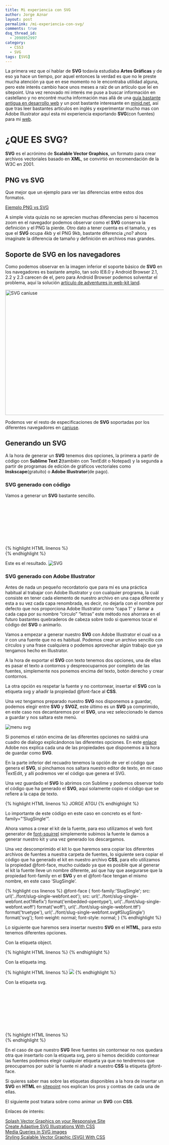 ```yaml
---
title: Mi experiencia con SVG
author: Jorge Aznar
layout: post
permalink: /mi-experiencia-con-svg/
comments: true
dsq_thread_id:
  - 2098952997
category:
  - CSS3
  - SVG
tags: [SVG]
---
```

La primera vez que oí hablar de **SVG** todavía estudiaba **Artes Gráficas** y de eso ya hace un tiempo, por aquel entonces la verdad es que no le preste mucha atención ya que en ese momento no le encontraba utilidad alguna, pero este interés cambio hace unos meses a raíz de un artículo que leí en sitepoint. Una vez renovado mi interés me puse a buscar información en castellano y no encontré mucha información mas allá de una <a href="http://www.desarrolloweb.com/manuales/29/" target="_blank">guía bastante antigua en desarrollo web</a> y un post bastante interesante en <a href="http://minid.net/2012/10/26/descubre-el-fabuloso-mundo-de-svg/" target="_blank">minid.net</a>, así que tras leer bastantes artículos en inglés y experimentar mucho mas con Adobe Illustrator aquí esta mi experiencia exportando **SVG**(con fuentes) para mi [web][1].

<!--more-->

# ¿QUE ES SVG?

**SVG** es el acrónimo de **Scalable Vector Graphics**, un formato para crear archivos vectoriales basado en **XML**, se convirtió en recomendación de la W3C en 2001.

## PNG vs SVG

Que mejor que un ejemplo para ver las diferencias entre estos dos formatos.

<div class="boton-centrar">
  <a target="_blank" class="boton-shortcode" href="http://jorgeatgu.com/svg.html">Ejemplo PNG vs SVG</a>
</div>

A simple vista quizás no se aprecien muchas diferencias pero si hacemos zoom en el navegador podemos observar como el **SVG** conserva la definición y el PNG la pierde. Otro dato a tener cuenta es el tamaño, y es que el **SVG** ocupa 4kb y el PNG 9kb, bastante diferencia ¿no? ahora imagínate la diferencia de tamaño y definición en archivos mas grandes.

## Soporte de SVG en los navegadores

Como podemos observar en la imagen inferior el soporte básico de **SVG** en los navegadores es bastante amplio, tan solo IE8.0 y Android Browser 2.1, 2.2 y 2.3 carecen de el, pero para Android Browser podemos solventar el problema, aquí la solución <a href="http://kristerkari.github.io/adventures-in-webkit-land/blog/2013/03/08/dealing-with-svg-images-in-mobile-browsers/" target="_blank">artículo de adventures in web-kit land</a>.

[<img class="alignnone size-full wp-image-95" alt="SVG caniuse" src="http://jorgeatgu.com/blog/img/2013/04/Captura-de-pantalla-2013-04-10-a-las-18.29.58.png" width="725" height="398" />][2]

Podemos ver el resto de especificaciones de **SVG** soportadas por los diferentes navegadores en <a href="http://caniuse.com/#cats=SVG" target="_blank">caniuse</a>.

## Generando un SVG

A la hora de generar un **SVG** tenemos dos opciones, la primera a partir de código con **Sublime Text 2**(también con TextEdit o Notepad) y la segunda a partir de programas de edición de gráficos vectoriales como **Inskscape**(gratuito) o **Adobe Illustrator**(de pago).

### SVG generado con código


Vamos a generar un **SVG** bastante sencillo.

{% highlight HTML linenos %}
<svg xmlns="http://www.w3.org/2000/svg" version="1.1">
  <circle cx="400" cy="80" r="70" stroke="green"
  stroke-width="5" fill="yellow"/>
</svg>
{% endhighlight %}

Este es el resultado.
![SVG][3]

### SVG generado con Adobe Illustrator


Antes de nada un pequeño recordatorio que para mí es una práctica habitual al trabajar con Adobe Illustrator y con cualquier programa, la cuál consiste en tener cada elemento de nuestro archivo en una capa diferente y esta a su vez cada capa renombrada, es decir, no dejarla con el nombre por defecto que nos proporciona Adobe Illustrator como &#8220;capa 1&#8243; y llamar a cada capa por su nombre &#8220;circulo&#8221; &#8220;letras&#8221; este método nos ahorrara en el futuro bastantes quebraderos de cabeza sobre todo si queremos tocar el código del **SVG** o animarlo.

Vamos a empezar a generar nuestro **SVG** con Adobe Illustrator el cual va a ir con una fuente que no es habitual. Podemos crear un archivo sencillo con círculos y una frase cualquiera o podemos aprovechar algún trabajo que ya tengamos hecho en Illustrator.

A la hora de exportar el **SVG** con texto tenemos dos opciones, una de ellas es pasar el texto a contornos y despreocuparnos por completo de las fuentes, simplemente nos ponemos encima del texto, botón derecho y crear contornos.

La otra opción es respetar la fuente y no contornear, insertar el **SVG** con la etiqueta svg y añadir la propiedad @font-face al **CSS**.

Una vez tengamos preparado nuestro **SVG** nos disponemos a guardar, podemos elegir entre **SVG** y **SVGZ**, este último es un **SVG** ya comprimido, en este caso nos decantaremos por el **SVG**, una vez seleccionado le damos a guardar y nos saltara este menú.

![menu svg][4]

Si ponemos el ratón encima de las diferentes opciones no saldrá una cuadro de dialogo explicándonos las diferentes opciones. En este <a href="http://help.adobe.com/es_ES/illustrator/cs/using/WS714a382cdf7d304e7e07d0100196cbc5f-6561a.html#WS714a382cdf7d304e7e07d0100196cbc5f-655ba" target="_blank">enlace </a>Adobe nos explica cada una de las propiedades que disponemos a la hora de guardar como **SVG**.

En la parte inferior del recuadro tenemos la opción de ver el código que genera el **SVG**, si pinchamos nos saltara nuestro editor de texto, en mi caso TextEdit, y allí podremos ver el código que genera el SVG.

Una vez guardado el **SVG** lo abrimos con Sublime y podemos observar todo el código que ha generado el **SVG**, aquí solamente copio el código que se refiere a la capa de texto.

{% highlight HTML linenos %}
<g id="texto">
<text transform="matrix(1 0 0 1 387.4912 209.998)" fill="#211C40"
font-family="'SlugSingle'" font-size="72.1469" letter-spacing="1">
JORGE ATGU
</text>
</g>
{% endhighlight %}

Lo importante de este código en este caso en concreto es el font-family=&#8221;&#8216;SlugSingle'&#8221;.

Ahora vamos a crear el kit de la fuente, para eso utilizamos el web font generator de <a href="http://www.fontsquirrel.com/tools/webfont-generator" target="_blank">font-squirrel</a> simplemente subimos la fuente le damos a generar nuestro kit y una vez generado los descargamos.

Una vez descomprimido el kit lo que haremos sera copiar los diferentes archivos de fuentes a nuestra carpeta de fuentes, lo siguiente sera copiar el código que ha generado el kit en nuestro archivo **CSS**, para ello utilizamos la propiedad @font-face, mucho cuidado ya que es posible que al generar el kit la fuente lleve un nombre diferente, así que hay que asegurarse que la propiedad font-family en el **SVG** y en el @font-face tengan el mismo nombre, en este caso &#8216;SlugSingle&#8217;.

{% highlight css linenos %}
@font-face {
    font-family:'SlugSingle';
    src: url('../font/slug-single-webfont.eot');
    src: url('../font/slug-single-webfont.eot?#iefix') format('embedded-opentype'),
         url('../font/slug-single-webfont.woff') format('woff'),
         url('../font/slug-single-webfont.ttf') format('truetype'),
         url('../font/slug-single-webfont.svg#SlugSingle') format('svg');
    font-weight: normal;
    font-style: normal;
}
{% endhighlight %}

Lo siguiente que haremos sera insertar nuestro **SVG** en el **HTML**, para esto tenemos diferentes opciones.

Con la etiqueta object.

{% highlight HTML linenos %}
<object type="image/svg+xml" data="tuarchivo.svg"></object>
{% endhighlight %}

Con la etiqueta img.

{% highlight HTML linenos %}
<img src="tuarchivo.svg" />
{% endhighlight %}

Con la etiqueta svg.

{% highlight HTML linenos %}
<svg version="1.1" xmlns="http://www.w3.org/2000/svg"
xmlns:xlink="http://www.w3.org/1999/xlink">
</svg>
{% endhighlight %}

En el caso de que nuestro **SVG** lleve fuentes sin contornear no nos quedara otra que insertarlo con la etiqueta svg, pero si hemos decidido contornear las fuentes podemos elegir cualquier etiqueta ya que no tendremos que preocuparnos por subir la fuente ni añadir a nuestro **CSS** la etiqueta @font-face.

Si quieres saber mas sobre las etiquetas disponibles a la hora de insertar un **SVG** en **HTML** en <a href="http://www.sitepoint.com/add-svg-to-web-page/" target="_blank">sitepoint</a> nos explican los pros y contras de cada una de ellas.

El siguiente post tratara sobre como animar un **SVG** con **CSS**.

Enlaces de interés:

<a href="http://www.html5rocks.com/en/tutorials/svg/mobile_fundamentals/?redirect_from_locale=es" target="_blank">Splash Vector Graphics on your Responsive Site</a><br/>
<a href="http://demosthenes.info/blog/675/Create-Adaptive-SVG-Illustrations-With-CSS" target="_blank">Create Adaptive SVG Illustrations With CSS</a><br/>
<a href="http://blog.cloudfour.com/media-queries-in-svg-images/" target="_blank">Media Queries in SVG images</a><br/>
<a href="http://www.hongkiat.com/blog/scalable-vector-graphic-css-styling/" target="_blank">Styling Scalable Vector Graphic (SVG) With CSS</a><br/>

 [1]: http://jorgeatgu.com "portfolio jorgeATGU"
 [2]: http://jorgeatgu.com/blog/img/2013/04/Captura-de-pantalla-2013-04-10-a-las-18.29.58.png
 [3]: http://jorgeatgu.com/blog/img/2013/04/SVG.png
 [4]: http://jorgeatgu.com/blog/img/2013/04/menu-svg.png